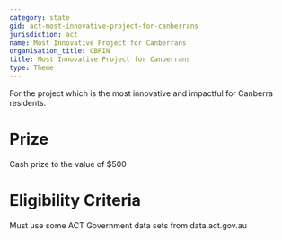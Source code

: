 ```yaml
---
category: state
gid: act-most-innovative-project-for-canberrans
jurisdiction: act
name: Most Innovative Project for Canberrans
organisation_title: CBRIN
title: Most Innovative Project for Canberrans
type: Theme
---
```


For the project which is the most innovative and impactful for Canberra residents.

# Prize
Cash prize to the value of $500

# Eligibility Criteria
Must use some ACT Government data sets from data.act.gov.au